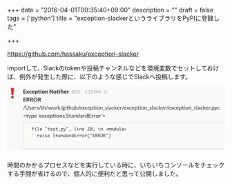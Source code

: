 +++
date = "2016-04-01T00:35:40+09:00"
description = ""
draft = false
tags = ['python']
title = "exception-slackerというライブラリをPyPIに登録した"

+++

https://github.com/hassaku/exception-slacker

importして、Slackのtokenや投稿チャンネルなどを環境変数でセットしておけば、例外が発生した際に、以下のような感じでSlackへ投稿します。

![exception_slacker](/images/post/exception_slacker/exception_slacker.png)

時間のかかるプロセスなどを実行している時に、いちいちコンソールをチェックする手間が省けるので、個人的に便利だと思って公開しました。
